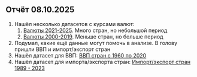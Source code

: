 ## Отчёт 08.10.2025

1. Нашёл несколько датасетов с курсами валют:
	1. [Валюты 2021-2025](https://www.kaggle.com/datasets/ruchi798/currency-exchange-rates). Много стран, но небольшой период
	2. [Валюты 2000-2019](https://www.kaggle.com/datasets/brunotly/foreign-exchange-rates-per-dollar-20002019). Меньше стран, но больше период
2. Подумал, какие ещё данные могут помочь в анализе. В голову пришли ВВП и импорт/экспорт стран
3. Нашёл датасет для ВВП: [ВВП стран с 1960 по 2020](https://www.kaggle.com/datasets/zgrcemta/world-gdpgdp-gdp-per-capita-and-annual-growths)
4. Нашёл датасет для импорта/экспорта стран: [Импорт/экспорт стран 1989 - 2023](https://www.kaggle.com/datasets/muhammadtalhaawan/world-export-and-import-dataset)